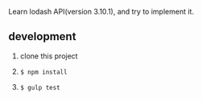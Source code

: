 Learn lodash API(version 3.10.1), and try to implement it.

## development

1. clone this project

2. `$ npm install`

3. `$ gulp test`

